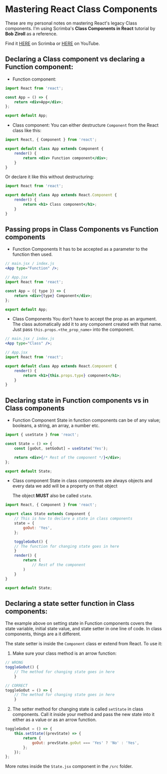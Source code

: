 # Mastering React Class Components

These are my personal notes on mastering React's legacy Class components.
I'm using Scrimba's **Class Components in React** tutorial by **Bob Ziroll** as a reference.

Find it [HERE](https://scrimba.com/learn/classcomponents/) on Scrimba or [HERE](https://www.youtube.com/playlist?list=PLqYFXd9GTRVUE1mKTvVAPqtVzLbRTnm_L) on YouTube.

## Declaring a Class component vs declaring a Function component:

- Function component:

```jsx
import React from 'react';

const App = () => {
	return <div>App</div>;
};

export default App;
```

- Class component:
  You can either destructure `Component` from the React class like this:

```jsx
import React, { Component } from 'react';

export default class App extends Component {
	render() {
		return <div> Function component</div>;
	}
}
```

Or declare it like this without destructuring:

```jsx
import React from 'react';

export default class App extends React.Component {
	render() {
		return <h1> Class component</h1>;
	}
}
```

## Passing props in Class Components vs Function components

- Function Components
  It has to be accepted as a parameter to the function then used.

```jsx
// main.jsx / index.js
<App type="Function" />;

// App.jsx
import React from 'react';

const App = ({ type }) => {
	return <div>{type} Component</div>;
};

export default App;
```

- Class Components
  You don't have to accept the prop as an argument. The class automatically add it to any component created with that name. Just pass `this.props.<the_prop_name>` into the component.

```jsx
// main.jsx / index.js
<App type="Class" />;

// App.jsx
import React from 'react';

export default class App extends React.Component {
	render() {
		return <h1>{this.props.type} component</h1>;
	}
}
```

## Declaring state in Function components vs in Class components

- Function Component
  State in function components can be of any value; booleans, a string, an array, a number etc.

```jsx
import { useState } from 'react';

const State = () => {
	const [goOut, setGoOut] = useState('Yes');

	return <div>{/* Rest of the component */}</div>;
};

export default State;
```

- Class component
  State in class components are always objects and every data we add will be a property on that object

  The object **MUST** also be called `state`.

```jsx
import React, { Component } from 'react';

export class State extends Component {
	// This is how to declare a state in class components
	state = {
		goOut: 'Yes',
	};

	toggleGoOut() {
	// The function for changing state goes in here
	}
	render() {
		return (
			// Rest of the component
		)
	}
}

export default State;
```

## Declaring a state setter function in Class components:

The example above on setting state in Function components covers the state variable, initial state value, and state setter in one line of code. In class components, things are a it different.

The state setter is inside the `Component` class er extend from React.
To use it:

1. Make sure your class method is an arrow function:

```jsx
// WRONG
toggleGoOut() {
	// The method for changing state goes in here
	}

// CORRECT
toggleGoOut = () => {
	// The method for changing state goes in here
	}

```

2. The setter method for changing state is called `setState` in class components. Call it inside your method and pass the new state into it either as a value or as an arrow function.

```jsx
toggleGoOut = () => {
	this.setState((prevState) => {
		return {
			goOut: prevState.goOut === 'Yes' ? 'No' : 'Yes',
		};
	});
};
```

More notes inside the `State.jsx` component in the `/src` folder.
